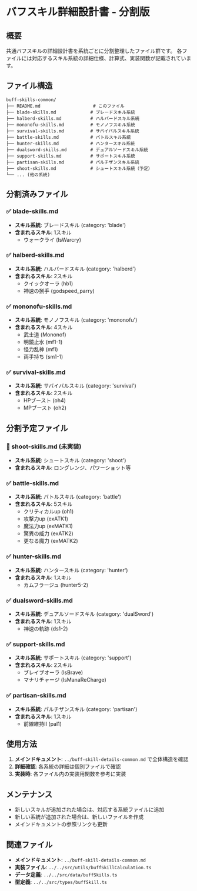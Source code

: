 # バフスキル詳細設計書 - 分割版

## 概要

共通バフスキルの詳細設計書を系統ごとに分割整理したファイル群です。
各ファイルには対応するスキル系統の詳細仕様、計算式、実装関数が記載されています。

## ファイル構造

```
buff-skills-common/
├── README.md                    # このファイル
├── blade-skills.md             # ブレードスキル系統
├── halberd-skills.md           # ハルバードスキル系統
├── mononofu-skills.md          # モノノフスキル系統
├── survival-skills.md          # サバイバルスキル系統
├── battle-skills.md            # バトルスキル系統
├── hunter-skills.md            # ハンタースキル系統
├── dualsword-skills.md         # デュアルソードスキル系統
├── support-skills.md           # サポートスキル系統
├── partisan-skills.md          # パルチザンスキル系統
├── shoot-skills.md             # シュートスキル系統（予定）
└── ... (他の系統)
```

## 分割済みファイル

### ✅ blade-skills.md
- **スキル系統**: ブレードスキル (category: 'blade')
- **含まれるスキル**: 1スキル
  - ウォークライ (IsWarcry)

### ✅ halberd-skills.md
- **スキル系統**: ハルバードスキル (category: 'halberd')
- **含まれるスキル**: 2スキル
  - クイックオーラ (hb1)
  - 神速の捌手 (godspeed_parry)

### ✅ mononofu-skills.md
- **スキル系統**: モノノフスキル (category: 'mononofu')
- **含まれるスキル**: 4スキル
  - 武士道 (Mononof)
  - 明鏡止水 (mf1-1)
  - 怪力乱神 (mf1)
  - 両手持ち (sm1-1)

### ✅ survival-skills.md
- **スキル系統**: サバイバルスキル (category: 'survival')
- **含まれるスキル**: 2スキル
  - HPブースト (oh4)
  - MPブースト (oh2)

## 分割予定ファイル

### 🔄 shoot-skills.md (未実装)
- **スキル系統**: シュートスキル (category: 'shoot')
- **含まれるスキル**: ロングレンジ、パワーショット等

### ✅ battle-skills.md
- **スキル系統**: バトルスキル (category: 'battle')
- **含まれるスキル**: 5スキル
  - クリティカルup (oh1)
  - 攻撃力up (exATK1)
  - 魔法力up (exMATK1)
  - 驚異の威力 (exATK2)
  - 更なる魔力 (exMATK2)

### ✅ hunter-skills.md
- **スキル系統**: ハンタースキル (category: 'hunter')
- **含まれるスキル**: 1スキル
  - カムフラージュ (hunter5-2)

### ✅ dualsword-skills.md
- **スキル系統**: デュアルソードスキル (category: 'dualSword')
- **含まれるスキル**: 1スキル
  - 神速の軌跡 (ds1-2)

### ✅ support-skills.md
- **スキル系統**: サポートスキル (category: 'support')
- **含まれるスキル**: 2スキル
  - ブレイブオーラ (IsBrave)
  - マナリチャージ (IsManaReCharge)

### ✅ partisan-skills.md
- **スキル系統**: パルチザンスキル (category: 'partisan')
- **含まれるスキル**: 1スキル
  - 前線維持Ⅱ (pal1)

## 使用方法

1. **メインドキュメント**: `../buff-skill-details-common.md` で全体構造を確認
2. **詳細確認**: 各系統の詳細は個別ファイルで確認
3. **実装時**: 各ファイル内の実装用関数を参考に実装

## メンテナンス

- 新しいスキルが追加された場合は、対応する系統ファイルに追加
- 新しい系統が追加された場合は、新しいファイルを作成
- メインドキュメントの参照リンクも更新

## 関連ファイル

- **メインドキュメント**: `../buff-skill-details-common.md`
- **実装ファイル**: `../../src/utils/buffSkillCalculation.ts`
- **データ定義**: `../../src/data/buffSkills.ts`
- **型定義**: `../../src/types/buffSkill.ts`